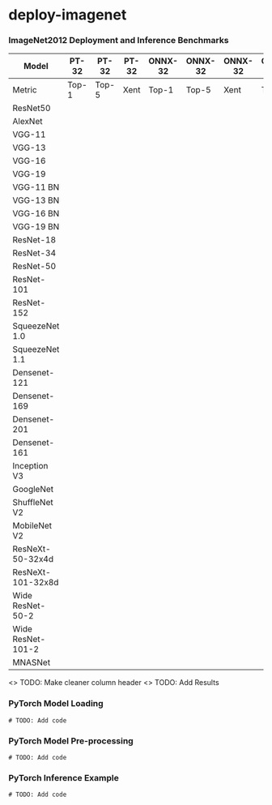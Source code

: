 # deploy-imagenet

### ImageNet2012 Deployment and Inference Benchmarks

| Model             | PT-32 | PT-32 | PT-32 | ONNX-32 | ONNX-32 | ONNX-32 | ONNX-8 | ONNX-8 | ONNX-8  |
| ----------------- | ----- | ----- | ----- | ------- | ------- | ------- | ------ | ------ | ------- |
| Metric            | Top-1 | Top-5 | Xent  | Top-1   | Top-5   | Xent    | Top-1  | Top-5  | Xent    |
| ResNet50          |       |       |       |         |         |         |        |        |         |
| AlexNet           |       |       |       |         |         |         |        |        |         |
| VGG-11            |       |       |       |         |         |         |        |        |         |
| VGG-13            |       |       |       |         |         |         |        |        |         |
| VGG-16            |       |       |       |         |         |         |        |        |         |
| VGG-19            |       |       |       |         |         |         |        |        |         |
| VGG-11 BN         |       |       |       |         |         |         |        |        |         |
| VGG-13 BN         |       |       |       |         |         |         |        |        |         |
| VGG-16 BN         |       |       |       |         |         |         |        |        |         |
| VGG-19 BN         |       |       |       |         |         |         |        |        |         |
| ResNet-18         |       |       |       |         |         |         |        |        |         |
| ResNet-34         |       |       |       |         |         |         |        |        |         |
| ResNet-50         |       |       |       |         |         |         |        |        |         |
| ResNet-101        |       |       |       |         |         |         |        |        |         |
| ResNet-152        |       |       |       |         |         |         |        |        |         |
| SqueezeNet 1.0    |       |       |       |         |         |         |        |        |         |
| SqueezeNet 1.1    |       |       |       |         |         |         |        |        |         |
| Densenet-121      |       |       |       |         |         |         |        |        |         |
| Densenet-169      |       |       |       |         |         |         |        |        |         |
| Densenet-201      |       |       |       |         |         |         |        |        |         |
| Densenet-161      |       |       |       |         |         |         |        |        |         |
| Inception V3      |       |       |       |         |         |         |        |        |         |
| GoogleNet         |       |       |       |         |         |         |        |        |         |
| ShuffleNet V2     |       |       |       |         |         |         |        |        |         |
| MobileNet V2      |       |       |       |         |         |         |        |        |         |
| ResNeXt-50-32x4d  |       |       |       |         |         |         |        |        |         |
| ResNeXt-101-32x8d |       |       |       |         |         |         |        |        |         |
| Wide ResNet-50-2  |       |       |       |         |         |         |        |        |         |
| Wide ResNet-101-2 |       |       |       |         |         |         |        |        |         |
| MNASNet           |       |       |       |         |         |         |        |        |         |

<> TODO: Make cleaner column header
<> TODO: Add Results

### PyTorch Model Loading
```
# TODO: Add code
```

### PyTorch Model Pre-processing
```
# TODO: Add code
```

### PyTorch Inference Example
```
# TODO: Add code
```

